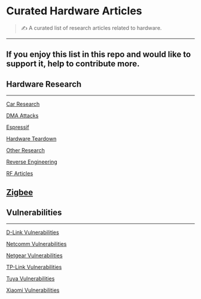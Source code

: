 # Curated Hardware Articles

> ✍️ A curated list of research articles related to hardware.
---

If you enjoy this list in this repo and would like to support it, help to contribute more.
---


## Hardware Research
---
[Car Research](./Car-Research.md)

[DMA Attacks](./DMA-Attacks.md)

[Espressif](./Espressif.md)

[Hardware Teardown](./Hardware-Teardown.md)

[Other Research](./Other-Research.md)

[Reverse Engineering](./Reverse-Engineering.md)

[RF Articles](./RF%20Articles.md)

[Zigbee](./Zigbee.md)
---


## Vulnerabilities
---
[D-Link Vulnerabilities](./D-Link%20Vulnerabilities.md)

[Netcomm Vulnerabilities](./Netcomm-Vulnerabilities.md)

[Netgear Vulnerabilities](./Netgear%20Vulnerabilities.md)

[TP-Link Vulnerabilities](./TP-Link%20Vulnerabilities.md)

[Tuya Vulnerabilities](./Tuya%20Vulnerabilities.md)

[Xiaomi Vulnerabilities](./Xiaomi%20Vulnerabilities.md)
